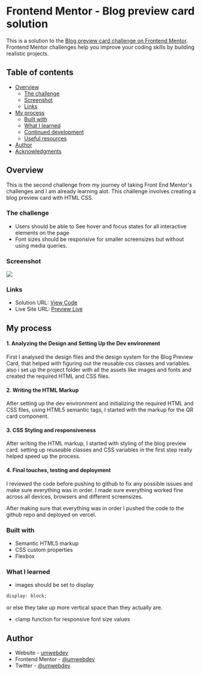 # Frontend Mentor - Blog preview card solution

This is a solution to the [Blog preview card challenge on Frontend Mentor](https://www.frontendmentor.io/challenges/blog-preview-card-ckPaj01IcS). Frontend Mentor challenges help you improve your coding skills by building realistic projects.

## Table of contents

- [Overview](#overview)
  - [The challenge](#the-challenge)
  - [Screenshot](#screenshot)
  - [Links](#links)
- [My process](#my-process)
  - [Built with](#built-with)
  - [What I learned](#what-i-learned)
  - [Continued development](#continued-development)
  - [Useful resources](#useful-resources)
- [Author](#author)
- [Acknowledgments](#acknowledgments)

## Overview

This is the second challenge from my journey of taking Front End Mentor's challenges and I am already learning alot. This challenge involves creating a blog preview card with HTML CSS.

### The challenge

- Users should be able to See hover and focus states for all interactive elements on the page
- Font sizes should be responsive for smaller screensizes but without using media queries.

### Screenshot

![](./screenshot.jpg)

### Links

- Solution URL: [View Code](https://github.com/umwebdev/blog-preview-card)
- Live Site URL: [Preview Live](https://femblog-preview-card.vercel.app/)

## My process

#### 1. Analyzing the Design and Setting Up the Dev environment

First I analysed the design files and the design system for the Blog Preview Card, that helped with figuring out the reusable css classes and variables. also i set up the project folder with all the assets like images and fonts and created the required HTML and CSS files.

#### 2. Writing the HTML Markup

After setting up the dev environment and initializing the required HTML and CSS files, using HTML5 semantic tags, I started with the markup for the QR card component.

#### 3. CSS Styling and responsiveness

After writing the HTML markup, I started with styling of the blog preview card. setting up reuseable classes and CSS variables in the first step really helped speed up the process.

#### 4. Final touches, testing and deployment

I reviewed the code before pushing to github to fix any possible issues and make sure everything was in order. I made sure everything worked fine across all devices, browsers and different screensizes.

After making sure that everything was in order I pushed the code to the github repo and deployed on vercel.

### Built with

- Semantic HTML5 markup
- CSS custom properties
- Flexbox

### What I learned

- images should be set to display

```css
display: block;
```

or else they take up more vertical space than they actually are.

- clamp function for responsive font size values

## Author

- Website - [umwebdev](https://www.umweb.dev)
- Frontend Mentor - [@umwebdev](https://www.frontendmentor.io/profile/umwebdev)
- Twitter - [@umwebdev](https://www.twitter.com/umwebdev)
